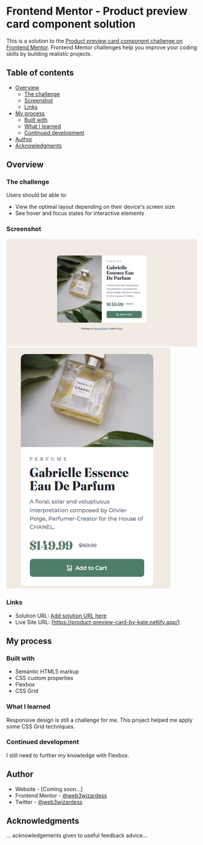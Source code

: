 # Frontend Mentor - Product preview card component solution

This is a solution to the [Product preview card component challenge on Frontend Mentor](https://www.frontendmentor.io/challenges/product-preview-card-component-GO7UmttRfa). Frontend Mentor challenges help you improve your coding skills by building realistic projects. 

## Table of contents

- [Overview](#overview)
  - [The challenge](#the-challenge)
  - [Screenshot](#screenshot)
  - [Links](#links)
- [My process](#my-process)
  - [Built with](#built-with)
  - [What I learned](#what-i-learned)
  - [Continued development](#continued-development)
- [Author](#author)
- [Acknowledgments](#acknowledgments)

## Overview

### The challenge

Users should be able to:

- View the optimal layout depending on their device's screen size
- See hover and focus states for interactive elements

### Screenshot

![](./screenshots/product-preview-card-desktop%20design%20screenshot.jpg)
![](./screenshots/product-preview-card-mobile%20design%20screenshot.jpg)


### Links

- Solution URL: [Add solution URL here](https://your-solution-url.com)
- Live Site URL: [https://product-preview-card-by-kate.netlify.app/]

## My process

### Built with

- Semantic HTML5 markup
- CSS custom properties
- Flexbox
- CSS Grid

### What I learned

Responsive design is still a challenge for me. This project helped me apply some CSS Grid techniques. 

### Continued development

I still need to further my knowledge with Flexbox.

## Author

- Website - [Coming soon...]
- Frontend Mentor - [@web3wizardess](https://www.frontendmentor.io/profile/web3wizardess)
- Twitter - [@web3wizardess](https://www.twitter.com/web3wizardess)

## Acknowledgments

... acknowledgements given to useful feedback advice...

